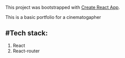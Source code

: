 This project was bootstrapped with [Create React App](https://github.com/facebookincubator/create-react-app).

This is a basic portfolio for a cinematogapher

#Tech stack:
-----------
1. React
2. React-router